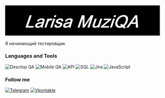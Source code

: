 ![Header](https://github.com/Larisa91/larisa91/blob/main/Новый%20точечный%20рисунок.png)

Я начинающий тестировщик

### Languages and Tools
![Desctop QA](https://img.shields.io/badge/-Desctop_QA-090909?style=for-the-badge&logo=appveyor&logoColor=F8C52C)
![Mobile QA](https://img.shields.io/badge/-Mobile_QA-090909?style=for-the-badge&logo=appveyor&logoColor=F8C52C)
![API](https://img.shields.io/badge/-API-090909?style=for-the-badge&logo=restapi&logoColor=F8C52C)
![SQL](https://img.shields.io/badge/-SQL-090909?style=for-the-badge&logo=mysql&logoColor=F88C00)
![Jira](https://img.shields.io/badge/-Jira-090909?style=for-the-badge&logo=jiral&logoColor=F88C00)
![JavaScript](https://img.shields.io/badge/-JavaScript-090909?style=for-the-badge&logo=javascript&logoColor=E9D54D)

### Follow me
[![Telegram](https://img.shields.io/badge/-Telegram-090909?style=for-the-badge&logo=telegram&logoColor=47C5FB)](https://vk.com/id277068457)
[![Vkontakte](https://img.shields.io/badge/-Vkontakte-090909?style=for-the-badge&logo=vk&logoColor=097CDB)](https://web.telegram.org/k/#-1172879353)